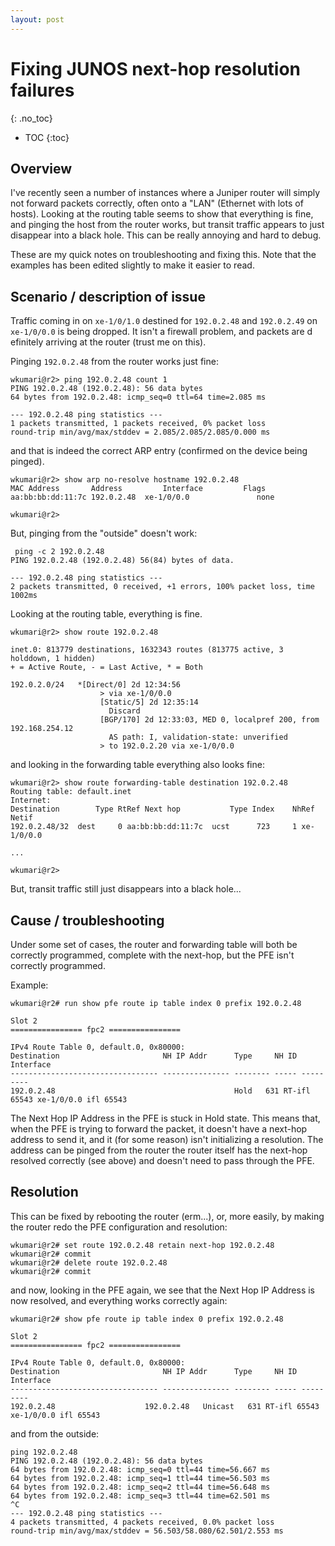 ```yaml
---
layout: post
---
```


# Fixing JUNOS next-hop resolution failures

{: .no_toc}

* TOC
{:toc}

<!-- markdownlint-disable MD040 -->

## Overview

I've recently seen a number of instances where a Juniper router will simply not forward packets correctly, often onto a "LAN" (Ethernet with lots of hosts). Looking at the routing table seems to show that everything is fine, and pinging the host from the router works, but transit traffic appears to just disappear into a black hole. This can be really annoying and hard to debug.

These are my quick notes on troubleshooting and fixing this.
Note that the examples has been edited slightly to make it easier to read.

## Scenario / description of issue

Traffic coming in on `xe-1/0/1.0` destined for `192.0.2.48` and `192.0.2.49` on `xe-1/0/0.0` is being dropped. It isn't a firewall problem, and packets are d efinitely arriving at the router (trust me on this).

Pinging `192.0.2.48` from the router works just fine:

```
wkumari@r2> ping 192.0.2.48 count 1
PING 192.0.2.48 (192.0.2.48): 56 data bytes
64 bytes from 192.0.2.48: icmp_seq=0 ttl=64 time=2.085 ms

--- 192.0.2.48 ping statistics ---
1 packets transmitted, 1 packets received, 0% packet loss
round-trip min/avg/max/stddev = 2.085/2.085/2.085/0.000 ms
```

and that is indeed the correct ARP entry (confirmed on the device being pinged).

```
wkumari@r2> show arp no-resolve hostname 192.0.2.48
MAC Address       Address         Interface         Flags
aa:bb:bb:dd:11:7c 192.0.2.48  xe-1/0/0.0               none

wkumari@r2>
```

But, pinging from the "outside" doesn't work:

```
 ping -c 2 192.0.2.48
PING 192.0.2.48 (192.0.2.48) 56(84) bytes of data.

--- 192.0.2.48 ping statistics ---
2 packets transmitted, 0 received, +1 errors, 100% packet loss, time 1002ms
```

Looking at the routing table, everything is fine.

```
wkumari@r2> show route 192.0.2.48

inet.0: 813779 destinations, 1632343 routes (813775 active, 3 holddown, 1 hidden)
+ = Active Route, - = Last Active, * = Both

192.0.2.0/24   *[Direct/0] 2d 12:34:56
                    > via xe-1/0/0.0
                    [Static/5] 2d 12:35:14
                      Discard
                    [BGP/170] 2d 12:33:03, MED 0, localpref 200, from 192.168.254.12
                      AS path: I, validation-state: unverified
                    > to 192.0.2.20 via xe-1/0/0.0
```

and looking in the forwarding table everything also looks fine:

```
wkumari@r2> show route forwarding-table destination 192.0.2.48
Routing table: default.inet
Internet:
Destination        Type RtRef Next hop           Type Index    NhRef Netif
192.0.2.48/32  dest     0 aa:bb:bb:dd:11:7c  ucst      723     1 xe-1/0/0.0

...

wkumari@r2>
```

But, transit traffic still just disappears into a black hole...

## Cause / troubleshooting

Under some set of cases, the router and forwarding table will both be correctly programmed, complete with the next-hop, but the PFE isn't correctly programmed.

Example:

```
wkumari@r2# run show pfe route ip table index 0 prefix 192.0.2.48

Slot 2
================ fpc2 ================

IPv4 Route Table 0, default.0, 0x80000:
Destination                       NH IP Addr      Type     NH ID Interface
--------------------------------- --------------- -------- ----- ---------
192.0.2.48                                        Hold   631 RT-ifl 65543 xe-1/0/0.0 ifl 65543
```

The Next Hop IP Address in the PFE is stuck in Hold state. This means that, when the PFE is trying to forward the packet, it doesn't have a next-hop address to send it, and it (for some reason) isn't initializing a resolution.
The address can be pinged from the router the router itself has the next-hop resolved correctly (see above) and doesn't need to pass through the PFE.

## Resolution

This can be fixed by rebooting the router (erm...), or, more easily, by making the router redo the PFE configuration and resolution:

```
wkumari@r2# set route 192.0.2.48 retain next-hop 192.0.2.48
wkumari@r2# commit
wkumari@r2# delete route 192.0.2.48
wkumari@r2# commit
```

and now, looking in the PFE again, we see that the Next Hop IP Address is now resolved, and everything works correctly again:

```
wkumari@r2# show pfe route ip table index 0 prefix 192.0.2.48

Slot 2
================ fpc2 ================

IPv4 Route Table 0, default.0, 0x80000:
Destination                       NH IP Addr      Type     NH ID Interface
--------------------------------- --------------- -------- ----- ---------
192.0.2.48                    192.0.2.48   Unicast   631 RT-ifl 65543 xe-1/0/0.0 ifl 65543

```

and from the outside:

```
ping 192.0.2.48
PING 192.0.2.48 (192.0.2.48): 56 data bytes
64 bytes from 192.0.2.48: icmp_seq=0 ttl=44 time=56.667 ms
64 bytes from 192.0.2.48: icmp_seq=1 ttl=44 time=56.503 ms
64 bytes from 192.0.2.48: icmp_seq=2 ttl=44 time=56.648 ms
64 bytes from 192.0.2.48: icmp_seq=3 ttl=44 time=62.501 ms
^C
--- 192.0.2.48 ping statistics ---
4 packets transmitted, 4 packets received, 0.0% packet loss
round-trip min/avg/max/stddev = 56.503/58.080/62.501/2.553 ms
```
